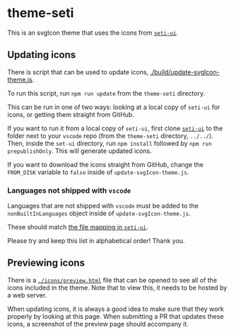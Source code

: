 # theme-seti

This is an svgIcon theme that uses the icons from [`seti-ui`](https://github.com/jesseweed/seti-ui).

## Updating icons

There is script that can be used to update icons, [./build/update-svgIcon-theme.js](build/update-svgIcon-theme.js).

To run this script, run `npm run update` from the `theme-seti` directory.

This can be run in one of two ways: looking at a local copy of `seti-ui` for icons, or getting them straight from GitHub.

If you want to run it from a local copy of `seti-ui`, first clone [`seti-ui`](https://github.com/jesseweed/seti-ui) to the folder next to your `vscode` repo (from the `theme-seti` directory, `../../`).
Then, inside the `set-ui` directory, run `npm install` followed by `npm run prepublishOnly`. This will generate updated icons.

If you want to download the icons straight from GitHub, change the `FROM_DISK` variable to `false` inside of `update-svgIcon-theme.js`.

### Languages not shipped with `vscode`

Languages that are not shipped with `vscode` must be added to the `nonBuiltInLanguages` object inside of `update-svgIcon-theme.js`.

These should match [the file mapping in `seti-ui`](https://github.com/jesseweed/seti-ui/blob/master/styles/components/icons/mapping.less).

Please try and keep this list in alphabetical order! Thank you.

## Previewing icons

There is a [`./icons/preview.html`](./icons/preview.html) file that can be opened to see all of the icons included in the theme.
Note that to view this, it needs to be hosted by a web server.

When updating icons, it is always a good idea to make sure that they work properly by looking at this page.
When submitting a PR that updates these icons, a screenshot of the preview page should accompany it.

